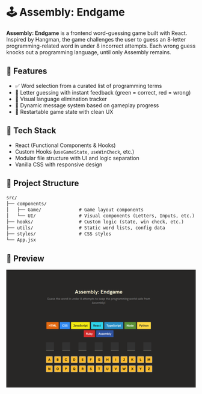 # 🕹️ Assembly: Endgame

**Assembly: Endgame** is a frontend word-guessing game built with React. Inspired by Hangman, the game challenges the user to guess an 8-letter programming-related word in under 8 incorrect attempts. Each wrong guess knocks out a programming language, until only Assembly remains.

## 🚀 Features

- ✅ Word selection from a curated list of programming terms
- 🎯 Letter guessing with instant feedback (green = correct, red = wrong)
- 🧠 Visual language elimination tracker
- 📢 Dynamic message system based on gameplay progress
- 🔁 Restartable game state with clean UX

## 🧱 Tech Stack

- React (Functional Components & Hooks)
- Custom Hooks (`useGameState`, `useWinCheck`, etc.)
- Modular file structure with UI and logic separation
- Vanilla CSS with responsive design

## 📂 Project Structure

```
src/
├── components/
│   ├── Game/              # Game layout components
│   └── UI/                # Visual components (Letters, Inputs, etc.)
├── hooks/                 # Custom logic (state, win check, etc.)
├── utils/                 # Static word lists, config data
├── styles/                # CSS styles
└── App.jsx
```

## 📸 Preview

![Game Preview](./desktop.PNG)
